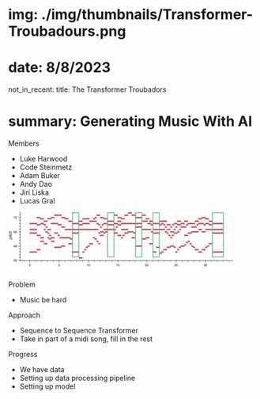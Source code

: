 # img: ./img/thumbnails/Transformer-Troubadours.png
# date: 8/8/2023
not_in_recent:
title: The Transformer Troubadors
# summary: Generating Music With AI

Members

- Luke Harwood
- Code Steinmetz
- Adam Buker
- Andy Dao
- Jiri Liska
- Lucas Gral

<img src="./img/thumbnails/Transformer-Troubadours.png">

Problem​

- Music be hard​

Approach​

- Sequence to Sequence Transformer​
- Take in part of a midi song, fill in the rest​

Progress​

- We have data​
- Setting up data processing pipeline​
- Setting up model
